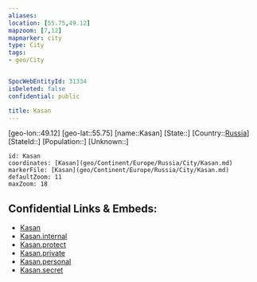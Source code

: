 ```yaml
---
aliases: 
location: [55.75,49.12]
mapzoom: [7,12] 
mapmarker: city 
type: City
tags:
- geo/City


SpocWebEntityId: 31334
isDeleted: false
confidential: public

title: Kasan
---
```

[geo-lon::49.12]
[geo-lat::55.75]
[name::Kasan]
[State::]
[Country::[Russia](geo/Continent/Europe/Russia.md)]
[StateId::]
[Population::]
[Unknown::]


```leaflet
id: Kasan
coordinates: [Kasan](geo/Continent/Europe/Russia/City/Kasan.md)
markerFile: [Kasan](geo/Continent/Europe/Russia/City/Kasan.md)
defaultZoom: 11 
maxZoom: 18
```


## Confidential Links & Embeds: 
- [Kasan](../../../../../../_public/geo/Continent/Europe/Russia/City/Kasan.md) 
- [Kasan.internal](../../../../../../_internal/geo/Continent/Europe/Russia/City/Kasan.internal.md) 
- [Kasan.protect](../../../../../../_protect/geo/Continent/Europe/Russia/City/Kasan.protect.md) 
- [Kasan.private](../../../../../../_private/geo/Continent/Europe/Russia/City/Kasan.private.md) 
- [Kasan.personal](../../../../../../_personal/geo/Continent/Europe/Russia/City/Kasan.personal.md) 
- [Kasan.secret](../../../../../../_secret/geo/Continent/Europe/Russia/City/Kasan.secret.md) 
